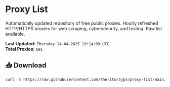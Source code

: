 # Proxy List

Automatically updated repository of free public proxies. Hourly refreshed HTTP/HTTPS proxies for web scraping, cybersecurity, and testing. Raw list available.

**Last Updated:** `Thursday 24-04-2025 19:14:09 UTC`  
**Total Proxies:** `691`

## 📥 Download
```bash
curl -O https://raw.githubusercontent.com/theriturajps/proxy-list/main/proxies.txt
